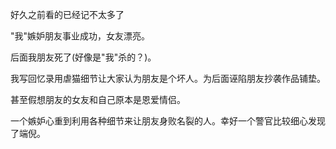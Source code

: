好久之前看的已经记不太多了

"我"嫉妒朋友事业成功，女友漂亮。

后面我朋友死了(好像是"我"杀的？)。

我写回忆录用虐猫细节让大家认为朋友是个坏人。为后面诬陷朋友抄袭作品铺垫。

甚至假想朋友的女友和自己原本是恩爱情侣。

一个嫉妒心重到利用各种细节来让朋友身败名裂的人。幸好一个警官比较细心发现了端倪。


